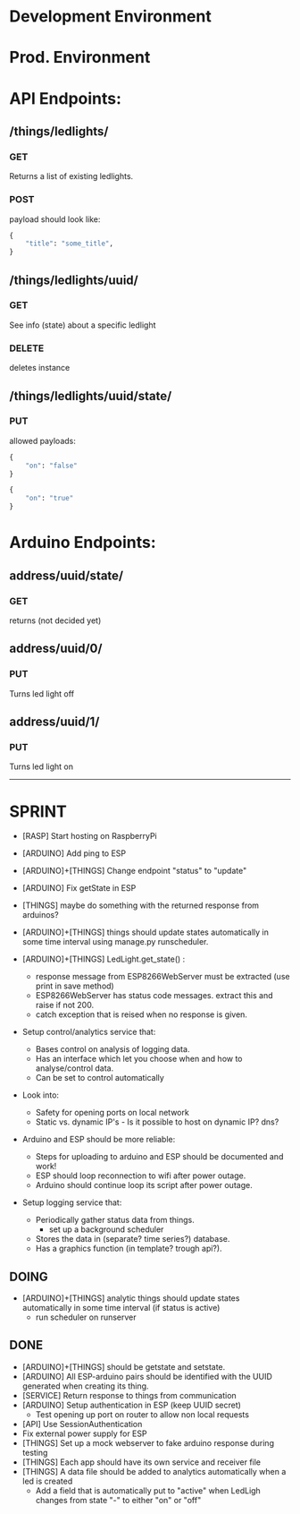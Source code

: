 # Development Environment

# Prod. Environment

# API Endpoints:

## /things/ledlights/

### GET

Returns a list of existing ledlights.

### POST

payload should look like:
```python
{
    "title": "some_title",
}
```
## /things/ledlights/uuid/

### GET

See info (state) about a specific ledlight

### DELETE

deletes instance

## /things/ledlights/uuid/state/

### PUT

allowed payloads:
```python
{
    "on": "false"
}

{
    "on": "true"
}
```

# Arduino Endpoints:

## address/uuid/state/

### GET

returns (not decided yet)

## address/uuid/0/

### PUT

Turns led light off

## address/uuid/1/

### PUT

Turns led light on

--------------------------------------------------------------------------------

# SPRINT

* [RASP] Start hosting on RaspberryPi
* [ARDUINO] Add ping to ESP
* [ARDUINO]+[THINGS] Change endpoint "status" to "update"
* [ARDUINO] Fix getState in ESP
* [THINGS] maybe do something with the returned response from arduinos?
* [ARDUINO]+[THINGS] things should update states automatically in some time interval using manage.py runscheduler.
* [ARDUINO]+[THINGS] LedLight.get_state() : 
    - response message from ESP8266WebServer must be extracted (use print in save method)
    - ESP8266WebServer has status code messages. extract this and raise if not 200.
    - catch exception that is reised when no response is given.
 
* Setup control/analytics service that:
    * Bases control on analysis of logging data.
    * Has an interface which let you choose when and how to analyse/control data.
    * Can be set to control automatically
* Look into:
	* Safety for opening ports on local network
	* Static vs. dynamic IP's - Is it possible to host on dynamic IP? dns?
* Arduino and ESP should be more reliable:
	* Steps for uploading to arduino and ESP should be documented and work!
	* ESP should loop reconnection to wifi after power outage.
	* Arduino should continue loop its script after power outage.
* Setup logging service that:
    * Periodically gather status data from things.
        - set up a background scheduler
    * Stores the data in (separate? time series?) database.
    * Has a graphics function (in template? trough api?).

## DOING


* [ARDUINO]+[THINGS] analytic things should update states automatically in some time interval (if status is active)
    - run scheduler on runserver

## DONE

* [ARDUINO]+[THINGS] should be getstate and setstate.
* [ARDUINO] All ESP-arduino pairs should be identified with the UUID generated when creating its thing.
* [SERVICE] Return response to things from communication
* [ARDUINO] Setup authentication in ESP (keep UUID secret)
    * Test opening up port on router to allow non local requests
* [API] Use SessionAuthentication
* Fix external power supply for ESP
* [THINGS] Set up a mock webserver to fake arduino response during testing
* [THINGS] Each app should have its own service and receiver file
* [THINGS] A data file should be added to analytics automatically when a led is created
    - Add a field that is automatically put to "active" when LedLigh changes from state "-" to either "on" or "off"